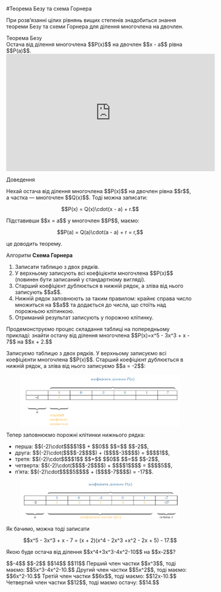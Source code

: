#Теорема Безу та схема Горнера

<p>При розв’язанні цілих рівнянь вищих степенів знадобиться знання теореми Безу та схеми Горнера для ділення многочлена на двочлен.</p>

<div class="space">
<div class="ebio-wrap">
<span class="ebio">Теорема Безу</span>
<div class="ebio-text">
Остача від ділення многочлена $$P(x)$$ на двочлен $$x - a$$ рівна $$P(a)$$.
</div>
</div>
</div>

<div class="fluidMedia">
<iframe align="center" width="560" height="315" src="https://www.youtube.com/embed/qUREL_CCrOI" frameborder="0" allowfullscreen></iframe>
</div>
<div class="popup">
</div>

<p><div class="space">
<div class="ebio-wrap">
<span class="ebio">Доведення</span>
<div class="ebio-text">
<p>Нехай остача від ділення многочлена $$P(x)$$ на двочлен рівна $$r$$, а частка — многочлен $$Q(x)$$. Тоді можна записати:</p>
<p align="center">$$P(x) = Q(x)\cdot(x - a) + r.$$</p>
<p>Підставивши $$x = a$$ у многочлен $$P$$, маємо:</p>
<p align="center">$$P(a) = Q(a)\cdot(a - a) + r = r,$$</p>
<p>це доводить теорему.</p>
</div>
</div>
</div>
</p>

<div class="space">
<div class="alg-wrap">
<span class="alg">Алгоритм</span> <b>Схема Горнера</b>
<div class="alg-text">

<ol>
<li>Записати таблицю з двох рядків.</li>
<li>У верхньому записують всі коефіцієнти многочлена $$P(x)$$ (повинен бути записаний у стандартному вигляді).</li>
<li>Старший коефіцієнт дублюється в нижній рядок, а зліва від нього записують $$a$$.</li>
<li>Нижній рядок заповнюють за таким правилом: крайнє справа число множиться на $$a$$ та додається до числа, що стоїть над порожньою клітинкою.</li>
<li>Отриманий результат записують у порожню клітинку.</li>
</ol>
</div>
</div>
</div>

<p>Продемонструємо процес складання таблиці на попередньому прикладі: знайти остачу від ділення многочлена $$P(x)=x^5 - 3x^3 + x - 7$$ на $$x + 2.$$</p>

<p>Записуємо таблицю з двох рядків. У верхньому записуємо всі коефіцієнти многочлена $$P(x)$$. Старший коефіцієнт дублюється в нижній рядок, а зліва від нього записуємо $$a = -2$$:</p>

<div class="space"><p align="center"><img align="middle" width="85%" class="image" src="../pics/132_p1.png"/></p></div>

<p>Тепер заповнюємо порожні клітинки нижнього рядка:</p>

<ul>
<li>перша: $$(-2)\cdot$$<span color="#faaf00">$$1$$</span> + <span color="#0F5181">$$0$$</span> $$=$$ <span color="#faaf00">$$-2$$</span>,</li>
<li>друга: $$(-2)\cdot($$<span color="#faaf00">$$-2$$</span>$$) + ($$<span color="#0f5181">$$-3$$</span>$$) = $$<span color="#faaf00">$$1$$</span>,</li>
<li>третя: $$(-2)\cdot$$<span color="#faaf00">$$1$$</span> $$+$$ <span color="#0f5181">$$0$$</span> $$=$$ <span color="#faaf00">$$-2$$</span>,</li>
<li>четверта: $$(-2)\cdot($$<span color="#faaf00">$$-2$$</span>$$) + $$<span color="#0f5181">$$1$$</span>$$ = $$<span color="#faaf00">$$5$$</span>,</li>
<li>п’ята: $$(-2)\cdot$$<span color="#faaf00">$$5$$</span>$$ + ($$<span color="#0f5181">$$-7$$</span>$$) = -17$$.</li>
</ul>

<div class="space"><p align="center"><img align="middle" width="85%" class="image" src="../pics/132_p2.png"/></p></div>

<p>Як бачимо, можна тоді записати</p> 

<p align="center">$$x^5 - 3x^3 + x - 7 = (x + 2)(x^4 - 2x^3 +x^2 - 2x + 5) - 17.$$</p>

<quiz correctLabel="correct" incorrectLabel="incorrect" checkLabel="check">
    <question text="">
        <p>Якою буде остача від ділення $$x^4+3x^3-4x^2-10$$ на $$x-2$$?</p>
        <answer>$$-4$$</answer>
        <answer>$$-2$$</answer>
        <answer correct>$$14$$</answer>
        <answer>$$11$$</answer>
        <explanation>
        Перший член частки $$x^3$$, тоді маємо:
        $$5x^3-4x^2-10.$$
        Другий член частки $$5x^2$$, тоді маємо:
        $$6x^2-10.$$
        Третій член частки $$6x$$, тоді маємо:
        $$12x-10.$$
        Четвертий член частки $$12$$, тоді маємо остачу: $$14.$$
        </explanation>
        </question>
</quiz>
